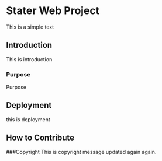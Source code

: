 # Stater Web Project
This is a simple text
## Introduction
This is introduction
### Purpose
Purpose
## Deployment
this is deployment
## How to Contribute

###Copyright
This is copyright message updated again again. 